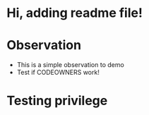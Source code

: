 # Hi, adding readme file!
# Observation
- This is a simple observation to demo
- Test if CODEOWNERS work!

# Testing privilege
